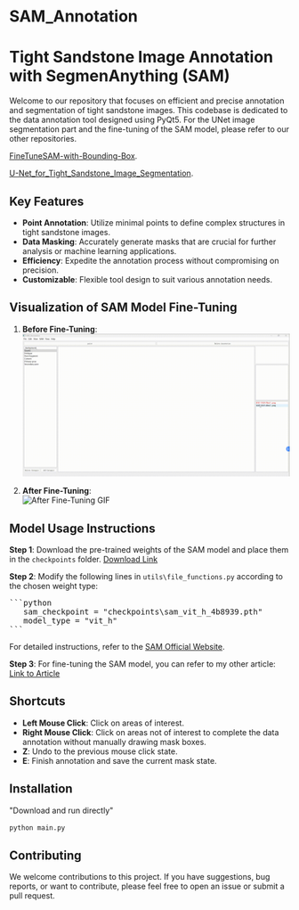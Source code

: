 # SAM_Annotation

# Tight Sandstone Image Annotation with SegmenAnything (SAM)

Welcome to our repository that focuses on efficient and precise annotation and segmentation of tight sandstone images. This codebase is dedicated to the data annotation tool designed using PyQt5. For the UNet image segmentation part and the fine-tuning of the SAM model, please refer to our other repositories.

[FineTuneSAM-with-Bounding-Box](https://github.com/wudi-ldd/FineTuneSAM-with-Bounding-Box).

[U-Net_for_Tight_Sandstone_Image_Segmentation](https://github.com/wudi-ldd/U-Net_for_Tight_Sandstone_Image_Segmentation).

## Key Features

- **Point Annotation**: Utilize minimal points to define complex structures in tight sandstone images.
- **Data Masking**: Accurately generate masks that are crucial for further analysis or machine learning applications.
- **Efficiency**: Expedite the annotation process without compromising on precision.
- **Customizable**: Flexible tool design to suit various annotation needs.

## Visualization of SAM Model Fine-Tuning

1. **Before Fine-Tuning**:  
   ![Before Fine-Tuning GIF](Demonstration/1.gif)  

2. **After Fine-Tuning**:  
   ![After Fine-Tuning GIF](Demonstration/2.gif)  

## Model Usage Instructions

**Step 1**: Download the pre-trained weights of the SAM model and place them in the `checkpoints` folder. [Download Link](https://github.com/facebookresearch/segment-anything)

**Step 2**: Modify the following lines in `utils\file_functions.py` according to the chosen weight type:
<pre>
```python
   sam_checkpoint = "checkpoints\sam_vit_h_4b8939.pth"
   model_type = "vit_h"
```
</pre>

For detailed instructions, refer to the [SAM Official Website](https://github.com/facebookresearch/segment-anything).

**Step 3**: For fine-tuning the SAM model, you can refer to my other article: [Link to Article](https://github.com/wudi-ldd/FineTuneSAM-with-Bounding-Box)

## Shortcuts

- **Left Mouse Click**: Click on areas of interest.
- **Right Mouse Click**: Click on areas not of interest to complete the data annotation without manually drawing mask boxes.
- **Z**: Undo to the previous mouse click state.
- **E**: Finish annotation and save the current mask state.

## Installation
"Download and run directly"
```python
python main.py
```

## Contributing

We welcome contributions to this project. If you have suggestions, bug reports, or want to contribute, please feel free to open an issue or submit a pull request.




